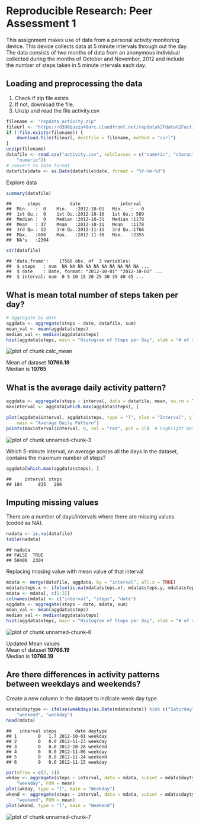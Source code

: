 # Reproducible Research: Peer Assessment 1
This assignment makes use of data from a personal activity monitoring device. This device collects data at 5 minute intervals through out the day. The data consists of two months of data from an anonymous individual collected during the months of October and November, 2012 and include the number of steps taken in 5 minute intervals each day.




## Loading and preprocessing the data
1. Check if zip file exists
2. If not, download the file,
3. Unzip and read the file activity.csv


```r
filename <- "repdata_activity.zip"
fileurl <- "https://d396qusza40orc.cloudfront.net/repdata%2Fdata%2Factivity.zip"
if (!file.exists(filename)) {
    download.file(fileurl, destfile = filename, method = "curl")
}
unzip(filename)
datafile <- read.csv("activity.csv", colClasses = c("numeric", "character", 
    "numeric"))
# convert to date format
datafile$date <- as.Date(datafile$date, format = "%Y-%m-%d")
```

Explore data


```r
summary(datafile)
```

```
##      steps           date               interval   
##  Min.   :  0    Min.   :2012-10-01   Min.   :   0  
##  1st Qu.:  0    1st Qu.:2012-10-16   1st Qu.: 589  
##  Median :  0    Median :2012-10-31   Median :1178  
##  Mean   : 37    Mean   :2012-10-31   Mean   :1178  
##  3rd Qu.: 12    3rd Qu.:2012-11-15   3rd Qu.:1766  
##  Max.   :806    Max.   :2012-11-30   Max.   :2355  
##  NA's   :2304
```

```r
str(datafile)
```

```
## 'data.frame':	17568 obs. of  3 variables:
##  $ steps   : num  NA NA NA NA NA NA NA NA NA NA ...
##  $ date    : Date, format: "2012-10-01" "2012-10-01" ...
##  $ interval: num  0 5 10 15 20 25 30 35 40 45 ...
```



## What is mean total number of steps taken per day?


```r
# aggregate by date
aggdata <- aggregate(steps ~ date, datafile, sum)
mean_val <- mean(aggdata$steps)
median_val <- median(aggdata$steps)
hist(aggdata$steps, main = "Histogram of Steps per Day", xlab = "# of steps")
```

![plot of chunk calc_mean](figure/calc_mean.png) 


Mean of dataset **10766.19**   
Median is **10765**


## What is the average daily activity pattern?


```r
aggdata <- aggregate(steps ~ interval, data = datafile, mean, na.rm = T)
maxinterval <- aggdata[which.max(aggdata$steps), ]

plot(aggdata$interval, aggdata$steps, type = "l", xlab = "Interval", ylab = "Avg Steps", 
    main = "Average Daily Pattern")
points(maxinterval$interval, 0, col = "red", pch = 15)  # highlight max interval
```

![plot of chunk unnamed-chunk-3](figure/unnamed-chunk-3.png) 


Which 5-minute interval, on average across all the days in the dataset, contains the maximum number of steps?

```r
aggdata[which.max(aggdata$steps), ]
```

```
##     interval steps
## 104      835   206
```



## Imputing missing values
There are a number of days/intervals where there are missing values (coded as NA). 

```r
nadata <- is.na(datafile)
table(nadata)
```

```
## nadata
## FALSE  TRUE 
## 50400  2304
```


Replacing missing value with mean value of that interval

```r
mdata <- merge(datafile, aggdata, by = "interval", all.x = TRUE)
mdata$steps.x <- ifelse(is.na(mdata$steps.x), mdata$steps.y, mdata$steps.x)
mdata <- mdata[, c(1:3)]
colnames(mdata) <- c("interval", "steps", "date")
aggdata <- aggregate(steps ~ date, mdata, sum)
mean_val <- mean(aggdata$steps)
median_val <- median(aggdata$steps)
hist(aggdata$steps, main = "Histogram of Steps per Day", xlab = "# of steps")
```

![plot of chunk unnamed-chunk-6](figure/unnamed-chunk-6.png) 

Updated Mean values  
Mean of dataset **10766.19**   
Median is **10766.19**

## Are there differences in activity patterns between weekdays and weekends?

Create a new column in the dataset to indicate week day type.



```r
mdata$daytype <- ifelse(weekdays(as.Date(mdata$date)) %in% c("Saturday", "Sunday"), 
    "weekend", "weekday")
head(mdata)
```

```
##   interval steps       date daytype
## 1        0   1.7 2012-10-01 weekday
## 2        0   0.0 2012-11-23 weekday
## 3        0   0.0 2012-10-28 weekend
## 4        0   0.0 2012-11-06 weekday
## 5        0   0.0 2012-11-24 weekend
## 6        0   0.0 2012-11-15 weekday
```

```r
par(mfrow = c(2, 1))
wkday <- aggregate(steps ~ interval, data = mdata, subset = mdata$daytype == 
    "weekday", FUN = mean)
plot(wkday, type = "l", main = "Weekday")
wkend <- aggregate(steps ~ interval, data = mdata, subset = mdata$daytype == 
    "weekend", FUN = mean)
plot(wkend, type = "l", main = "Weekend")
```

![plot of chunk unnamed-chunk-7](figure/unnamed-chunk-7.png) 



